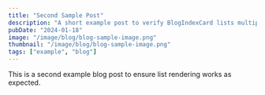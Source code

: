 ```yaml
---
title: "Second Sample Post"
description: "A short example post to verify BlogIndexCard lists multiple entries."
pubDate: "2024-01-18"
image: "/image/blog/blog-sample-image.png"
thumbnail: "/image/blog/blog-sample-image.png"
tags: ["example", "blog"]
---
```


This is a second example blog post to ensure list rendering works as expected.

